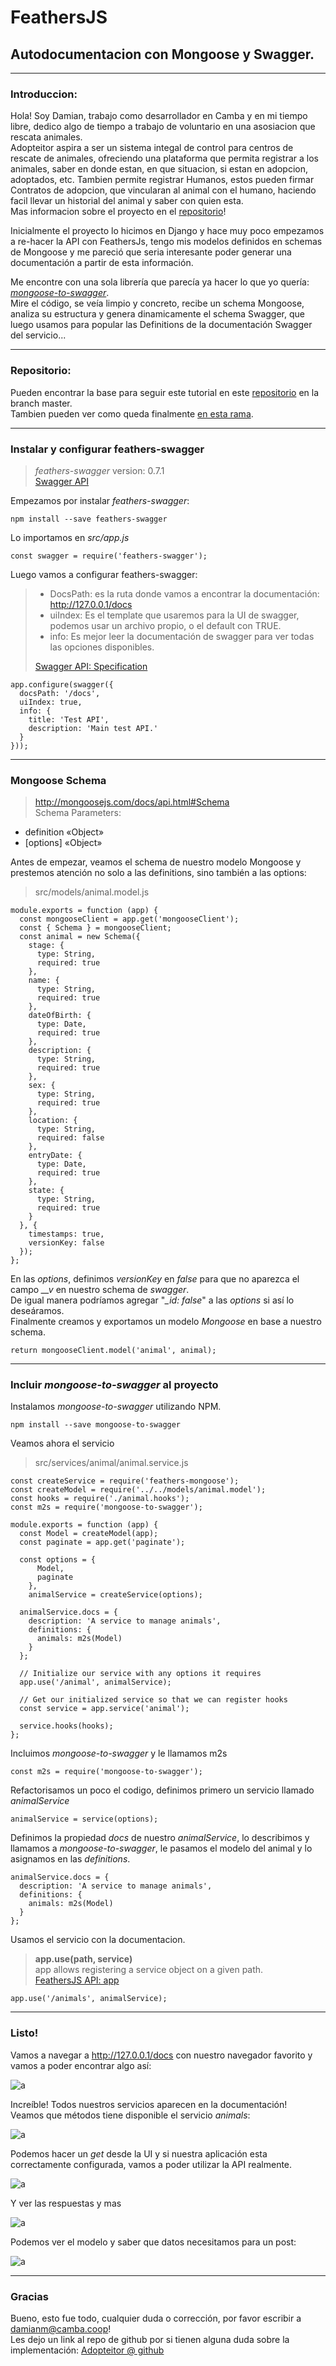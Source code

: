 # FeathersJS
## Autodocumentacion con Mongoose y Swagger.
***

### Introduccion:
Hola! Soy Damian, trabajo como desarrollador en Camba y en mi tiempo libre, dedico algo de tiempo a trabajo de voluntario en una asosiacion que rescata animales.  
Adopteitor aspira a ser un sistema integal de control para centros de rescate de animales, ofreciendo una plataforma que permita registrar a los animales, saber en donde estan, en que situacion, si estan en adopcion, adoptados, etc. Tambien permite registrar Humanos, estos pueden firmar Contratos de adopcion, que vincularan al animal con el humano, haciendo facil llevar un historial del animal y saber con quien esta.  
Mas informacion sobre el proyecto en el [repositorio](https://github.com/adopteitor/adopteitor-api)!

Inicialmente el proyecto lo hicimos en Django y hace muy poco empezamos a re-hacer la API con FeathersJs, tengo mis modelos definidos en schemas de Mongoose y me pareció que seria interesante poder generar una documentación a partir de esta información.  

Me encontre con una sola librería que parecía ya hacer lo que yo quería:  *[mongoose-to-swagger](https://github.com/giddyinc/mongoose-to-swagger)*.  
Mire el código, se veía limpio y concreto, recibe un schema Mongoose,
analiza su estructura y genera dinamicamente el schema Swagger, que luego usamos para popular las Definitions de la documentación Swagger del servicio...  
***

### Repositorio:
Pueden encontrar la base para seguir este tutorial en este [repositorio](https://github.com/Cambalab/feathers-mongoose-swagger) en la branch master.  
Tambien pueden ver como queda finalmente [en esta rama](https://github.com/Cambalab/feathers-mongoose-swagger/tree/swagger-in-action).
***

### Instalar y configurar feathers-swagger
> *feathers-swagger* version: 0.7.1  
> [Swagger API](https://swagger.io/docs/)

Empezamos por instalar *feathers-swagger*:

```
npm install --save feathers-swagger
```
Lo importamos en *src/app.js*
```
const swagger = require('feathers-swagger');
```

Luego vamos a configurar feathers-swagger:
> - DocsPath: es la ruta donde vamos a encontrar la documentación: http://127.0.0.1/docs
> - uiIndex: Es el template que usaremos para la UI de swagger, podemos usar un archivo propio, o el default con TRUE.
> - info: Es mejor leer la documentación de swagger para ver todas las opciones disponibles.
>
> [Swagger API: Specification](https://swagger.io/docs/specification/basic-structure/)

```
app.configure(swagger({
  docsPath: '/docs',
  uiIndex: true,
  info: {
    title: 'Test API',
    description: 'Main test API.'
  }
}));
```
***

### Mongoose Schema
> http://mongoosejs.com/docs/api.html#Schema  
Schema Parameters:
- definition «Object»
- [options] «Object»

Antes de empezar, veamos el schema de nuestro modelo Mongoose y prestemos atención no solo a las definitions,  sino también a las options:

> src/models/animal.model.js

```
module.exports = function (app) {
  const mongooseClient = app.get('mongooseClient');
  const { Schema } = mongooseClient;
  const animal = new Schema({
    stage: {
      type: String,
      required: true
    },
    name: {
      type: String,
      required: true
    },
    dateOfBirth: {
      type: Date,
      required: true
    },
    description: {
      type: String,
      required: true
    },
    sex: {
      type: String,
      required: true
    },
    location: {
      type: String,
      required: false
    },
    entryDate: {
      type: Date,
      required: true
    },
    state: {
      type: String,
      required: true
    }
  }, {
    timestamps: true,
    versionKey: false
  });
};

```
En las *options*, definimos *versionKey* en *false* para que no aparezca el campo *__v* en nuestro schema de *swagger*.  
De igual manera podríamos agregar "*_id: false*" a las *options* si así lo deseáramos.  
Finalmente creamos y exportamos un modelo *Mongoose* en base a nuestro schema.
```
return mongooseClient.model('animal', animal);
```
***

### Incluir *mongoose-to-swagger* al proyecto
Instalamos *mongoose-to-swagger* utilizando NPM.
```
npm install --save mongoose-to-swagger
```
Veamos ahora el servicio
> src/services/animal/animal.service.js

```
const createService = require('feathers-mongoose');
const createModel = require('../../models/animal.model');
const hooks = require('./animal.hooks');
const m2s = require('mongoose-to-swagger');

module.exports = function (app) {
  const Model = createModel(app);
  const paginate = app.get('paginate');

  const options = {
      Model,
      paginate
    },
    animalService = createService(options);

  animalService.docs = {
    description: 'A service to manage animals',
    definitions: {
      animals: m2s(Model)
    }
  };

  // Initialize our service with any options it requires
  app.use('/animal', animalService);

  // Get our initialized service so that we can register hooks
  const service = app.service('animal');

  service.hooks(hooks);
};

```
Incluimos *mongoose-to-swagger* y le llamamos m2s
```
const m2s = require('mongoose-to-swagger');
```
Refactorisamos un poco el codigo, definimos primero un servicio llamado *animalService*
```
animalService = service(options);
```
Definimos la propiedad *docs* de nuestro *animalService*, lo describimos y llamamos a *mongoose-to-swagger*, le pasamos el modelo del animal y lo asignamos en las *definitions*.
```
animalService.docs = {
  description: 'A service to manage animals',
  definitions: {
    animals: m2s(Model)
  }
};
```
Usamos el servicio con la documentacion.
> **app.use(path, service)**  
> app allows registering a service object on a given path.  
> [FeathersJS API: app](https://docs.feathersjs.com/api/application.html)

```
app.use('/animals', animalService);
```
***


### Listo!
Vamos a navegar a http://127.0.0.1/docs con nuestro navegador favorito y vamos a poder encontrar algo así:

![a](https://image.ibb.co/bzLHbd/adopteitor_api_swagger.png)

Increíble! Todos nuestros servicios aparecen en la documentación!  
Veamos que métodos tiene disponible el servicio *animals*:

![a](https://image.ibb.co/fMTW2J/adopteitor_api_swagger_methods.png)

Podemos hacer un *get* desde la UI y si nuestra aplicación esta correctamente configurada, vamos a poder utilizar la API realmente.

![a](https://image.ibb.co/kPos9y/adopteitor_api_swagger_get.png)

Y ver las respuestas y mas

![a](https://image.ibb.co/ifuX9y/adopteitor_api_swagger_get_response.png)

Podemos ver el modelo y saber que datos necesitamos para un post:

![a](https://preview.ibb.co/cpmb2J/adopteitor_api_swagger_post.png)
***

### Gracias
Bueno, esto fue todo, cualquier duda o corrección, por favor escribir a damianm@camba.coop!  
Les dejo un link al repo de github por si tienen alguna duda sobre la implementación:
[Adopteitor @ github](https://github.com/adopteitor/adopteitor-api/tree/e062f234ae36893a2cf0453ff096fd48e01f9d40/)
